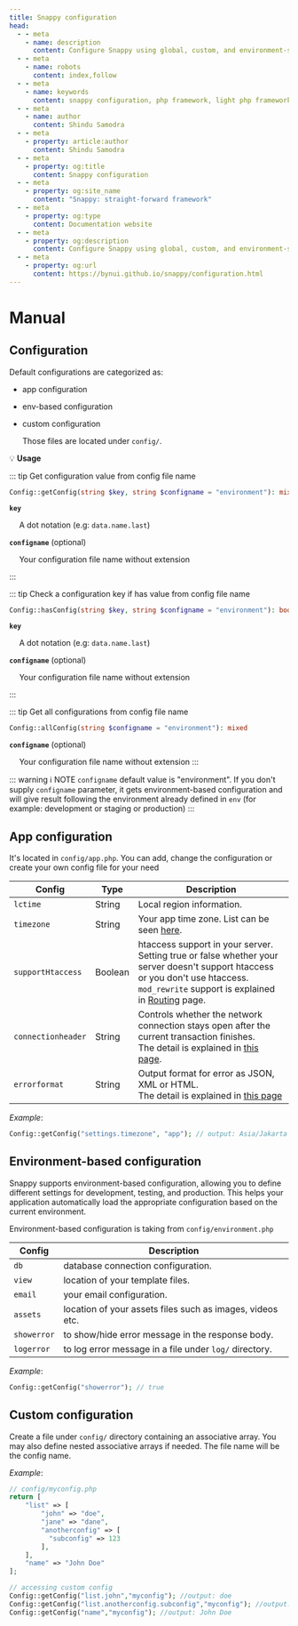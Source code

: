```yaml
---
title: Snappy configuration
head:
  - - meta
    - name: description
      content: Configure Snappy using global, custom, and environment-specific settings
  - - meta
    - name: robots
      content: index,follow
  - - meta
    - name: keywords
      content: snappy configuration, php framework, light php framework, api generator, php api generator, OOP framework, xml generator, json generator, jsonp generator, html generator
  - - meta
    - name: author
      content: Shindu Samodra
  - - meta
    - property: article:author
      content: Shindu Samodra
  - - meta
    - property: og:title
      content: Snappy configuration
  - - meta
    - property: og:site_name
      content: "Snappy: straight-forward framework"
  - - meta
    - property: og:type
      content: Documentation website
  - - meta
    - property: og:description
      content: Configure Snappy using global, custom, and environment-specific settings
  - - meta
    - property: og:url
      content: https://bynui.github.io/snappy/configuration.html
---
```


# Manual

## Configuration

Default configurations are categorized as:

- app configuration
- env-based configuration
- custom configuration

  Those files are located under `config/`.

:bulb: **Usage**

::: tip Get configuration value from config file name

```php
Config::getConfig(string $key, string $configname = "environment"): mixed
```

**`key`**

&emsp; A dot notation (e.g: `data.name.last`)

**`configname`** (optional)

&emsp; Your configuration file name without extension

:::

::: tip Check a configuration key if has value from config file name

```php
Config::hasConfig(string $key, string $configname = "environment"): bool
```

**`key`**

&emsp; A dot notation (e.g: `data.name.last`)

**`configname`** (optional)

&emsp; Your configuration file name without extension

:::

::: tip Get all configurations from config file name

```php
Config::allConfig(string $configname = "environment"): mixed
```

**`configname`** (optional)

&emsp; Your configuration file name without extension
:::

::: warning :information_source: NOTE
`configname` default value is "environment". If you don't supply `configname` parameter, it gets environment-based configuration and will give result following the environment already defined in `env` (for example: development or staging or production)
:::

## App configuration

It's located in `config/app.php`. You can add, change the configuration or create your own config file for your need

| Config             | Type    | Description                                                                                                                                                                                                                            |
| ------------------ | ------- | -------------------------------------------------------------------------------------------------------------------------------------------------------------------------------------------------------------------------------------- |
| `lctime`           | String  | Local region information.                                                                                                                                                                                                              |
| `timezone`         | String  | Your app time zone. List can be seen [here](https://www.php.net/manual/en/timezones.php).                                                                                                                                              |
| `supportHtaccess`  | Boolean | htaccess support in your server. Setting true or false whether your server doesn't support htaccess or you don't use htaccess. <br/> `mod_rewrite` support is explained in [Routing](/controller-routing.md#mod-rewrite-support) page. |
| `connectionheader` | String  | Controls whether the network connection stays open after the current transaction finishes.<br/>The detail is explained in [this page](https://developer.mozilla.org/en-US/docs/Web/HTTP/Reference/Headers/Connection).                 |
| `errorformat`      | String  | Output format for error as JSON, XML or HTML.<br/>The detail is explained in [this page](/error-handler)                                                                                                                               |

_Example_:

```php
Config::getConfig("settings.timezone", "app"); // output: Asia/Jakarta
```

## Environment-based configuration

Snappy supports environment-based configuration, allowing you to define different settings for development, testing, and production. This helps your application automatically load the appropriate configuration based on the current environment.

Environment-based configuration is taking from `config/environment.php`

| Config      | Description                                               |
| ----------- | --------------------------------------------------------- |
| `db`        | database connection configuration.                        |
| `view`      | location of your template files.                          |
| `email`     | your email configuration.                                 |
| `assets`    | location of your assets files such as images, videos etc. |
| `showerror` | to show/hide error message in the response body.          |
| `logerror`  | to log error message in a file under `log/` directory.    |

_Example_:

```php
Config::getConfig("showerror"); // true
```

## Custom configuration

Create a file under `config/` directory containing an associative array. You may also define nested associative arrays if needed. The file name will be the config name.

_Example_:

```php
// config/myconfig.php
return [
    "list" => [
        "john" => "doe",
        "jane" => "dane",
        "anotherconfig" => [
          "subconfig" => 123
        ],
    ],
    "name" => "John Doe"
];

// accessing custom config
Config::getConfig("list.john","myconfig"); //output: doe
Config::getConfig("list.anotherconfig.subconfig","myconfig"); //output: 123
Config::getConfig("name","myconfig"); //output: John Doe

```
